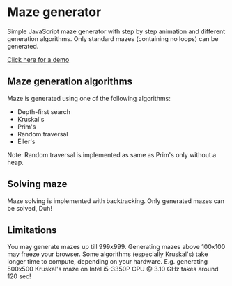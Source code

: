 # Maze generator

Simple JavaScript maze generator with step by step animation and different generation algorithms. Only standard mazes (containing no loops) can be generated.

[Click here for a demo](http://raf48.github.io/Maze/)

## Maze generation algorithms

Maze is generated using one of the following algorithms:
* Depth-first search
* Kruskal's
* Prim's
* Random traversal
* Eller's

Note: Random traversal is implemented as same as Prim's only without a heap.

## Solving maze

Maze solving is implemented with backtracking. Only generated mazes can be solved, Duh!

## Limitations

You may generate mazes up till 999x999. Generating mazes above 100x100 may freeze your browser. Some algorithms (especially Kruskal's) take longer time to compute, depending on your hardware. E.g. generating 500x500 Kruskal's maze on Intel i5-3350P CPU @ 3.10 GHz takes around 120 sec!
